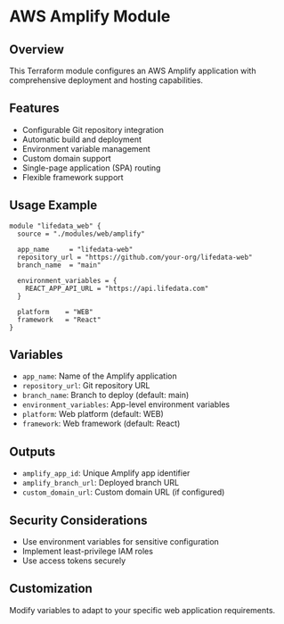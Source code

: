 # AWS Amplify Module

## Overview
This Terraform module configures an AWS Amplify application with comprehensive deployment and hosting capabilities.

## Features
- Configurable Git repository integration
- Automatic build and deployment
- Environment variable management
- Custom domain support
- Single-page application (SPA) routing
- Flexible framework support

## Usage Example

```hcl
module "lifedata_web" {
  source = "./modules/web/amplify"

  app_name     = "lifedata-web"
  repository_url = "https://github.com/your-org/lifedata-web"
  branch_name  = "main"
  
  environment_variables = {
    REACT_APP_API_URL = "https://api.lifedata.com"
  }

  platform    = "WEB"
  framework   = "React"
}
```

## Variables
- `app_name`: Name of the Amplify application
- `repository_url`: Git repository URL
- `branch_name`: Branch to deploy (default: main)
- `environment_variables`: App-level environment variables
- `platform`: Web platform (default: WEB)
- `framework`: Web framework (default: React)

## Outputs
- `amplify_app_id`: Unique Amplify app identifier
- `amplify_branch_url`: Deployed branch URL
- `custom_domain_url`: Custom domain URL (if configured)

## Security Considerations
- Use environment variables for sensitive configuration
- Implement least-privilege IAM roles
- Use access tokens securely

## Customization
Modify variables to adapt to your specific web application requirements.
